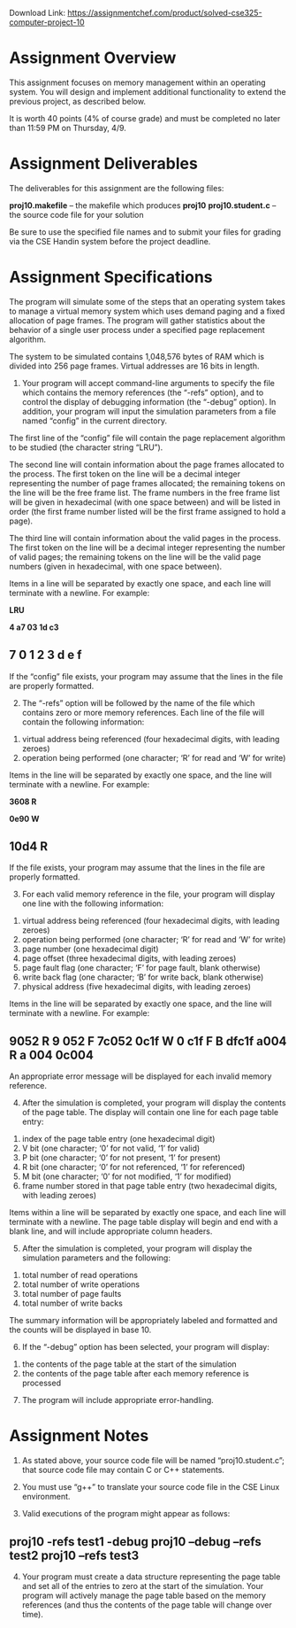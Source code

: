 Download Link: https://assignmentchef.com/product/solved-cse325-computer-project-10
<br>
<h1>Assignment Overview</h1>

<strong> </strong>

This assignment focuses on memory management within an operating system.  You will design and implement additional functionality to extend the previous project, as described below.




It is worth 40 points (4% of course grade) and must be completed no later than 11:59 PM on Thursday, 4/9.




<h1>Assignment Deliverables</h1>




The deliverables for this assignment are the following files:




<strong>proj10.makefile</strong> – the makefile which produces <strong>proj10</strong> <strong>proj10.student.c</strong> – the source code file for your solution




Be sure to use the specified file names and to submit your files for grading via the CSE Handin system before the project deadline.




<h1>Assignment Specifications</h1>




The program will simulate some of the steps that an operating system takes to manage a virtual memory system which uses demand paging and a fixed allocation of page frames.  The program will gather statistics about the behavior of a single user process under a specified page replacement algorithm.




The system to be simulated contains 1,048,576 bytes of RAM which is divided into 256 page frames.  Virtual addresses are 16 bits in length.




<ol>

 <li>Your program will accept command-line arguments to specify the file which contains the memory references (the “-refs” option), and to control the display of debugging information (the “-debug” option). In addition, your program will input the simulation parameters from a file named “config” in the current directory.</li>

</ol>




The first line of the “config” file will contain the page replacement algorithm to be studied (the character string “LRU”).




The second line will contain information about the page frames allocated to the process.  The first token on the line will be a decimal integer representing the number of page frames allocated; the remaining tokens on the line will be the free frame list.  The frame numbers in the free frame list will be given in hexadecimal (with one space between) and will be listed in order (the first frame number listed will be the first frame assigned to hold a page).




The third line will contain information about the valid pages in the process.  The first token on the line will be a decimal integer representing the number of valid pages; the remaining tokens on the line will be the valid page numbers (given in hexadecimal, with one space between).




Items in a line will be separated by exactly one space, and each line will terminate with a newline.  For example:




<strong>LRU </strong>

<strong>4 a7 03 1d c3 </strong>

<h2>7 0 1 2 3 d e f</h2>




If the “config” file exists, your program may assume that the lines in the file are properly formatted.

<ol start="2">

 <li>The “-refs” option will be followed by the name of the file which contains zero or more memory references. Each line of the file will contain the following information:</li>

</ol>




<ol>

 <li>virtual address being referenced (four hexadecimal digits, with leading zeroes)</li>

 <li>operation being performed (one character; ‘R’ for read and ‘W’ for write)</li>

</ol>




Items in the line will be separated by exactly one space, and the line will terminate with a newline.  For example:




<strong>3608 R </strong>

<strong>0e90 W </strong>

<h2>10d4 R</h2>




If the file exists, your program may assume that the lines in the file are properly formatted.




<ol start="3">

 <li>For each valid memory reference in the file, your program will display one line with the following information:</li>

</ol>




<ol>

 <li>virtual address being referenced (four hexadecimal digits, with leading zeroes)</li>

 <li>operation being performed (one character; ‘R’ for read and ‘W’ for write)</li>

 <li>page number (one hexadecimal digit)</li>

 <li>page offset (three hexadecimal digits, with leading zeroes)</li>

 <li>page fault flag (one character; ‘F’ for page fault, blank otherwise)</li>

 <li>write back flag (one character; ‘B’ for write back, blank otherwise)</li>

 <li>physical address (five hexadecimal digits, with leading zeroes)</li>

</ol>




Items in the line will be separated by exactly one space, and the line will terminate with a newline.  For example:




<h2>9052 R 9 052 F   7c052 0c1f W 0 c1f F B dfc1f a004 R a 004     0c004</h2>




An appropriate error message will be displayed for each invalid memory reference.




<ol start="4">

 <li>After the simulation is completed, your program will display the contents of the page table. The display will contain one line for each page table entry:</li>

</ol>




<ol>

 <li>index of the page table entry (one hexadecimal digit)</li>

 <li>V bit (one character; ‘0’ for not valid, ‘1’ for valid)</li>

 <li>P bit (one character; ‘0’ for not present, ‘1’ for present)</li>

 <li>R bit (one character; ‘0’ for not referenced, ‘1’ for referenced)</li>

 <li>M bit (one character; ‘0’ for not modified, ‘1’ for modified)</li>

 <li>frame number stored in that page table entry (two hexadecimal digits, with leading zeroes)</li>

</ol>




Items within a line will be separated by exactly one space, and each line will terminate with a newline.  The page table display will begin and end with a blank line, and will include appropriate column headers.




<ol start="5">

 <li>After the simulation is completed, your program will display the simulation parameters and the following:</li>

</ol>




<ol>

 <li>total number of read operations</li>

 <li>total number of write operations</li>

 <li>total number of page faults</li>

 <li>total number of write backs</li>

</ol>




The summary information will be appropriately labeled and formatted and the counts will be displayed in base 10.

<ol start="6">

 <li>If the “-debug” option has been selected, your program will display:</li>

</ol>




<ol>

 <li>the contents of the page table at the start of the simulation</li>

 <li>the contents of the page table after each memory reference is processed</li>

</ol>




<ol start="7">

 <li>The program will include appropriate error-handling.</li>

</ol>




<h1>Assignment Notes</h1>




<ol>

 <li>As stated above, your source code file will be named “proj10.student.c”; that source code file may contain C or C++ statements.</li>

</ol>




<ol start="2">

 <li>You must use “g++” to translate your source code file in the CSE Linux environment.</li>

</ol>




<ol start="3">

 <li>Valid executions of the program might appear as follows:</li>

</ol>




<h2>proj10 -refs test1 -debug proj10 –debug –refs test2 proj10 –refs test3</h2>




<ol start="4">

 <li>Your program must create a data structure representing the page table and set all of the entries to zero at the start of the simulation. Your program will actively manage the page table based on the memory references (and thus the contents of the page table will change over time).</li>

</ol>


